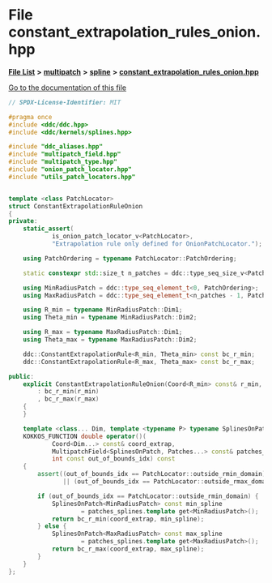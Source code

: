 

# File constant\_extrapolation\_rules\_onion.hpp

[**File List**](files.md) **>** [**multipatch**](dir_7740c6927b2da0a836b00bedb040a06d.md) **>** [**spline**](dir_729d943c83b6b5573a69e28a4db4673a.md) **>** [**constant\_extrapolation\_rules\_onion.hpp**](constant__extrapolation__rules__onion_8hpp.md)

[Go to the documentation of this file](constant__extrapolation__rules__onion_8hpp.md)


```C++
// SPDX-License-Identifier: MIT

#pragma once
#include <ddc/ddc.hpp>
#include <ddc/kernels/splines.hpp>

#include "ddc_aliases.hpp"
#include "multipatch_field.hpp"
#include "multipatch_type.hpp"
#include "onion_patch_locator.hpp"
#include "utils_patch_locators.hpp"


template <class PatchLocator>
struct ConstantExtrapolationRuleOnion
{
private:
    static_assert(
            is_onion_patch_locator_v<PatchLocator>,
            "Extrapolation rule only defined for OnionPatchLocator.");

    using PatchOrdering = typename PatchLocator::PatchOrdering;

    static constexpr std::size_t n_patches = ddc::type_seq_size_v<PatchOrdering>;

    using MinRadiusPatch = ddc::type_seq_element_t<0, PatchOrdering>;
    using MaxRadiusPatch = ddc::type_seq_element_t<n_patches - 1, PatchOrdering>;

    using R_min = typename MinRadiusPatch::Dim1;
    using Theta_min = typename MinRadiusPatch::Dim2;

    using R_max = typename MaxRadiusPatch::Dim1;
    using Theta_max = typename MaxRadiusPatch::Dim2;

    ddc::ConstantExtrapolationRule<R_min, Theta_min> const bc_r_min;
    ddc::ConstantExtrapolationRule<R_max, Theta_max> const bc_r_max;

public:
    explicit ConstantExtrapolationRuleOnion(Coord<R_min> const& r_min, Coord<R_max> const& r_max)
        : bc_r_min(r_min)
        , bc_r_max(r_max)
    {
    }

    template <class... Dim, template <typename P> typename SplinesOnPatch, class... Patches>
    KOKKOS_FUNCTION double operator()(
            Coord<Dim...> const& coord_extrap,
            MultipatchField<SplinesOnPatch, Patches...> const& patches_splines,
            int const out_of_bounds_idx) const
    {
        assert((out_of_bounds_idx == PatchLocator::outside_rmin_domain)
               || (out_of_bounds_idx == PatchLocator::outside_rmax_domain));

        if (out_of_bounds_idx == PatchLocator::outside_rmin_domain) {
            SplinesOnPatch<MinRadiusPatch> const min_spline
                    = patches_splines.template get<MinRadiusPatch>();
            return bc_r_min(coord_extrap, min_spline);
        } else {
            SplinesOnPatch<MaxRadiusPatch> const max_spline
                    = patches_splines.template get<MaxRadiusPatch>();
            return bc_r_max(coord_extrap, max_spline);
        }
    }
};
```


